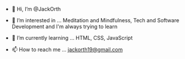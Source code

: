 - 👋 Hi, I’m @JackOrth
 
- 👀 I’m interested in ...
    Meditation and Mindfulness,
    Tech and Software Development and 
    I'm always trying to learn
    
- 🌱 I’m currently learning ...
    HTML, CSS, JavaScript
    
- 📫 How to reach me ...
    jackorth19@gmail.com

<!---
JackOrth/JackOrth is a ✨ special ✨ repository because its `README.md` (this file) appears on your GitHub profile.
You can click the Preview link to take a look at your changes.
--->
